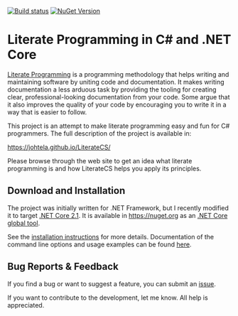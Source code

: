 ﻿[![Build status](https://ci.appveyor.com/api/projects/status/ah34q0i74rjanqpf?svg=true)](https://ci.appveyor.com/project/johtela/literatecs)
[![NuGet Version](https://img.shields.io/nuget/v/LiterateCS.svg)](https://www.nuget.org/packages/LiterateCS)

# Literate Programming in C# and .NET Core

[Literate Programming] is a programming methodology that helps writing and 
maintaining software by uniting code and documentation. It makes writing 
documentation a less arduous task by providing the tooling for creating 
clear, professional-looking documentation from your code. Some argue that 
it also improves the quality of your code by encouraging you to write it 
in a way that is easier to follow.

This project is an attempt to make literate programming easy and fun for C#
programmers. The full description of the project is available in: 

<https://johtela.github.io/LiterateCS/>

Please browse through the web site to get an idea what literate programming 
is and how LiterateCS helps you apply its principles.

## Download and Installation

The project was initially written for .NET Framework, but I recently
modified it to target [.NET Core 2.1]. It is available in <https://nuget.org>
as an [.NET Core global tool].

See the [installation instructions] for more details. Documentation of the
command line options and usage examples can be found [here][options].

## Bug Reports & Feedback

If you find a bug or want to suggest a feature, you can submit an [issue].

If you want to contribute to the development, let me know. All help is appreciated.

[Literate Programming]: https://en.wikipedia.org/wiki/Literate_programming
[.NET Core 2.1]: https://www.microsoft.com/net/download/dotnet-core/2.1#sdk-2.1.300
[.NET Core global tool]: https://docs.microsoft.com/en-us/dotnet/core/tools/global-tools
[installation instructions]: https://johtela.github.io/LiterateCS/Installation.html
[options]: https://johtela.github.io/LiterateCS/LiterateCS/Options.html
[issue]: https://github.com/johtela/LiterateCS/issues